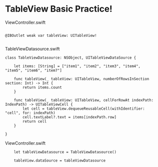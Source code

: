 #  TableView Basic Practice!


ViewController.swift
````

@IBOutlet weak var tableView: UITableView!


````

TableViewDatasource.swift

````
class TableViewDatasource: NSObject, UITableViewDataSource {
    
    let items: [String] = ["item1", "item2", "item3", "item4", "item5", "item6", "item7"]
    
    func tableView(_ tableView: UITableView, numberOfRowsInSection section: Int) -> Int {
        return items.count
    }
    
    func tableView(_ tableView: UITableView, cellForRowAt indexPath: IndexPath) -> UITableViewCell {
        let cell = tableView.dequeueReusableCell(withIdentifier: "cell", for: indexPath)
        cell.textLabel?.text = items[indexPath.row]
        return cell
    }
    
}

````

ViewController.swift
````
    let tableViewDatasource = TableViewDatasource()
````

````
    tableView.dataSource = tableViewDatasource
````

